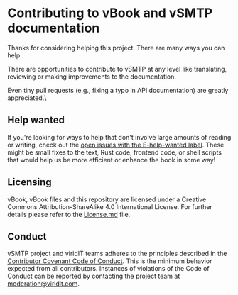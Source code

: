 # Contributing to vBook and vSMTP documentation

Thanks for considering helping this project. There are many ways you can help.

There are opportunities to contribute to vSMTP at any level like translating, reviewing or making  improvements to the documentation.

Even tiny pull requests (e.g., fixing a typo in API documentation) are greatly
appreciated.\

## Help wanted

If you're looking for ways to help that don't involve large amounts of
reading or writing, check out the [open issues with the E-help-wanted
label][help-wanted]. These might be small fixes to the text, Rust code,
frontend code, or shell scripts that would help us be more efficient or
enhance the book in some way!

[help-wanted]: https://github.com/rust-lang/book/issues?q=is%3Aopen+is%3Aissue+label%3AE-help-wanted


## Licensing

vBook, vBook files and this repository are licensed under a Creative Commons Attribution-ShareAlike 4.0 International License. For further details please refer to the [License.md][License] file.

[License]: https://github.com/viridIT/vBook/blob/main/LICENSE.md


## Conduct

vSMTP project and viridIT teams adheres to the principles described in the
[Contributor Covenant Code of Conduct](https://www.contributor-covenant.org/version/1/4/code-of-conduct/).
This is the minimum behavior expected from all contributors. Instances of
violations of the Code of Conduct can be reported by contacting the project team
at [moderation@viridit.com](mailto:moderation@viridit.com).
